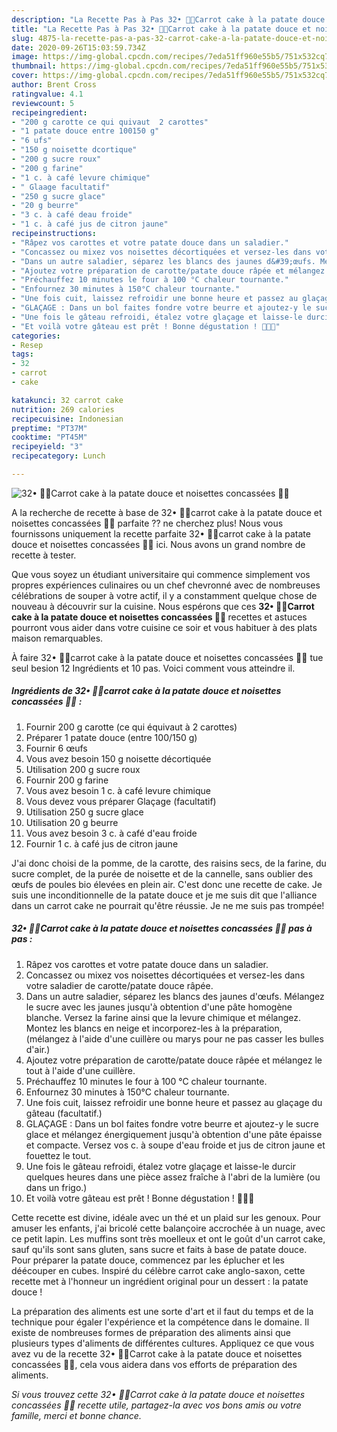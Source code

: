 ```yaml
---
description: "La Recette Pas à Pas 32• 🍰🥕Carrot cake à la patate douce et noisettes concassées 🥔🍰"
title: "La Recette Pas à Pas 32• 🍰🥕Carrot cake à la patate douce et noisettes concassées 🥔🍰"
slug: 4875-la-recette-pas-a-pas-32-carrot-cake-a-la-patate-douce-et-noisettes-concassees
date: 2020-09-26T15:03:59.734Z
image: https://img-global.cpcdn.com/recipes/7eda51ff960e55b5/751x532cq70/32•-🍰🥕carrot-cake-a-la-patate-douce-et-noisettes-concassees-🥔🍰-photo-principale-de-la-recette.jpg
thumbnail: https://img-global.cpcdn.com/recipes/7eda51ff960e55b5/751x532cq70/32•-🍰🥕carrot-cake-a-la-patate-douce-et-noisettes-concassees-🥔🍰-photo-principale-de-la-recette.jpg
cover: https://img-global.cpcdn.com/recipes/7eda51ff960e55b5/751x532cq70/32•-🍰🥕carrot-cake-a-la-patate-douce-et-noisettes-concassees-🥔🍰-photo-principale-de-la-recette.jpg
author: Brent Cross
ratingvalue: 4.1
reviewcount: 5
recipeingredient:
- "200 g carotte ce qui quivaut  2 carottes"
- "1 patate douce entre 100150 g"
- "6 ufs"
- "150 g noisette dcortique"
- "200 g sucre roux"
- "200 g farine"
- "1 c. à café levure chimique"
- " Glaage facultatif"
- "250 g sucre glace"
- "20 g beurre"
- "3 c. à café deau froide"
- "1 c. à café jus de citron jaune"
recipeinstructions:
- "Râpez vos carottes et votre patate douce dans un saladier."
- "Concassez ou mixez vos noisettes décortiquées et versez-les dans votre saladier de carotte/patate douce râpée."
- "Dans un autre saladier, séparez les blancs des jaunes d&#39;œufs. Mélangez le sucre avec les jaunes jusqu&#39;à obtention d&#39;une pâte homogène blanche. Versez la farine ainsi que la levure chimique et mélangez. Montez les blancs en neige et incorporez-les à la préparation, (mélangez à l&#39;aide d&#39;une cuillère ou marys pour ne pas casser les bulles d&#39;air.)"
- "Ajoutez votre préparation de carotte/patate douce râpée et mélangez le tout à l&#39;aide d&#39;une cuillère."
- "Préchauffez 10 minutes le four à 100 °C chaleur tournante."
- "Enfournez 30 minutes à 150°C chaleur tournante."
- "Une fois cuit, laissez refroidir une bonne heure et passez au glaçage du gâteau (facultatif.)"
- "GLAÇAGE : Dans un bol faites fondre votre beurre et ajoutez-y le sucre glace et mélangez énergiquement jusqu&#39;à obtention d&#39;une pâte épaisse et compacte. Versez vos c. à soupe d&#39;eau froide et jus de citron jaune et fouettez le tout."
- "Une fois le gâteau refroidi, étalez votre glaçage et laisse-le durcir quelques heures dans une pièce assez fraîche à l&#39;abri de la lumière (ou dans un frigo.)"
- "Et voilà votre gâteau est prêt ! Bonne dégustation ! 🥕🥔🍰"
categories:
- Resep
tags:
- 32
- carrot
- cake

katakunci: 32 carrot cake 
nutrition: 269 calories
recipecuisine: Indonesian
preptime: "PT37M"
cooktime: "PT45M"
recipeyield: "3"
recipecategory: Lunch

---
```



![32• 🍰🥕Carrot cake à la patate douce et noisettes concassées 🥔🍰](https://img-global.cpcdn.com/recipes/7eda51ff960e55b5/751x532cq70/32•-🍰🥕carrot-cake-a-la-patate-douce-et-noisettes-concassees-🥔🍰-photo-principale-de-la-recette.jpg)

A la recherche de recette à base de 32• 🍰🥕carrot cake à la patate douce et noisettes concassées 🥔🍰 parfaite ?? ne cherchez plus! Nous vous fournissons uniquement la recette parfaite 32• 🍰🥕carrot cake à la patate douce et noisettes concassées 🥔🍰 ici. Nous avons un grand nombre de recette à tester.

Que vous soyez un étudiant universitaire qui commence simplement vos propres expériences culinaires ou un chef chevronné avec de nombreuses célébrations de souper à votre actif, il y a constamment quelque chose de nouveau à découvrir sur la cuisine. Nous espérons que ces <strong> 32• 🍰🥕Carrot cake à la patate douce et noisettes concassées 🥔🍰 </strong> recettes et astuces pourront vous aider dans votre cuisine ce soir et vous habituer à des plats maison remarquables.

<!--inarticleads1-->

À faire 32• 🍰🥕carrot cake à la patate douce et noisettes concassées 🥔🍰 tue seul besion 12 Ingrédients et 10 pas. Voici comment vous atteindre il.

##### Ingrédients de 32• 🍰🥕carrot cake à la patate douce et noisettes concassées 🥔🍰 :

1. Fournir 200 g carotte (ce qui équivaut à 2 carottes)
1. Préparer 1 patate douce (entre 100/150 g)
1. Fournir 6 œufs
1. Vous avez besoin 150 g noisette décortiquée
1. Utilisation 200 g sucre roux
1. Fournir 200 g farine
1. Vous avez besoin 1 c. à café levure chimique
1. Vous devez vous préparer  Glaçage (facultatif)
1. Utilisation 250 g sucre glace
1. Utilisation 20 g beurre
1. Vous avez besoin 3 c. à café d&#39;eau froide
1. Fournir 1 c. à café jus de citron jaune


J&#39;ai donc choisi de la pomme, de la carotte, des raisins secs, de la farine, du sucre complet, de la purée de noisette et de la cannelle, sans oublier des œufs de poules bio élevées en plein air. C&#39;est donc une recette de cake. Je suis une inconditionnelle de la patate douce et je me suis dit que l&#39;alliance dans un carrot cake ne pourrait qu&#39;être réussie. Je ne me suis pas trompée! 

<!--inarticleads2-->

##### 32• 🍰🥕Carrot cake à la patate douce et noisettes concassées 🥔🍰 pas à pas :

1. Râpez vos carottes et votre patate douce dans un saladier.
1. Concassez ou mixez vos noisettes décortiquées et versez-les dans votre saladier de carotte/patate douce râpée.
1. Dans un autre saladier, séparez les blancs des jaunes d&#39;œufs. Mélangez le sucre avec les jaunes jusqu&#39;à obtention d&#39;une pâte homogène blanche. Versez la farine ainsi que la levure chimique et mélangez. Montez les blancs en neige et incorporez-les à la préparation, (mélangez à l&#39;aide d&#39;une cuillère ou marys pour ne pas casser les bulles d&#39;air.)
1. Ajoutez votre préparation de carotte/patate douce râpée et mélangez le tout à l&#39;aide d&#39;une cuillère.
1. Préchauffez 10 minutes le four à 100 °C chaleur tournante.
1. Enfournez 30 minutes à 150°C chaleur tournante.
1. Une fois cuit, laissez refroidir une bonne heure et passez au glaçage du gâteau (facultatif.)
1. GLAÇAGE : Dans un bol faites fondre votre beurre et ajoutez-y le sucre glace et mélangez énergiquement jusqu&#39;à obtention d&#39;une pâte épaisse et compacte. Versez vos c. à soupe d&#39;eau froide et jus de citron jaune et fouettez le tout.
1. Une fois le gâteau refroidi, étalez votre glaçage et laisse-le durcir quelques heures dans une pièce assez fraîche à l&#39;abri de la lumière (ou dans un frigo.)
1. Et voilà votre gâteau est prêt ! Bonne dégustation ! 🥕🥔🍰


Cette recette est divine, idéale avec un thé et un plaid sur les genoux. Pour amuser les enfants, j&#39;ai bricolé cette balançoire accrochée à un nuage, avec ce petit lapin. Les muffins sont très moelleux et ont le goût d&#39;un carrot cake, sauf qu&#39;ils sont sans gluten, sans sucre et faits à base de patate douce. Pour préparer la patate douce, commencez par les éplucher et les déécouper en cubes. Inspiré du célèbre carrot cake anglo-saxon, cette recette met à l&#39;honneur un ingrédient original pour un dessert : la patate douce ! 

<!--inarticleads1-->

<p>
La préparation des aliments est une sorte d'art et il faut du temps et de la technique pour égaler l'expérience et la compétence dans le domaine. Il existe de nombreuses formes de préparation des aliments ainsi que plusieurs types d'aliments de différentes cultures. Appliquez ce que vous avez vu de la recette 32• 🍰🥕Carrot cake à la patate douce et noisettes concassées 🥔🍰, cela vous aidera dans vos efforts de préparation des aliments.
</p>

<p>
<i>Si vous trouvez cette 32• 🍰🥕Carrot cake à la patate douce et noisettes concassées 🥔🍰 recette utile, partagez-la avec vos bons amis ou votre famille, merci et bonne chance.</i>
</p>
